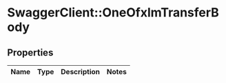# SwaggerClient::OneOfxlmTransferBody

## Properties
Name | Type | Description | Notes
------------ | ------------- | ------------- | -------------


